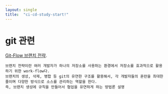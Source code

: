 ```yaml
---
layout: single
title:  "ci-cd-study-start!"
---
```


# git 관련 
[Git-Flow 브랜치 전략](https://velog.io/@mw310/Git-Flow-%EB%B8%8C%EB%9E%9C%EC%B9%98-%EC%A0%84%EB%9E%B5).
```
브랜치 전략이란 여러 개발자가 하나의 저장소를 사용하는 환경에서 저장소를 효과적으로 활용하기 위한 work-flow다. 
브랜치의 생성, 삭제, 병합 등 git의 유연한 구조를 활용해서, 각 개발자들의 혼란을 최대한 줄이며 다양한 방식으로 소스를 관리하는 역할을 한다.
즉, 브랜치 생성에 규칙을 만들어서 협업을 유연하게 하는 방법론 설명
```


